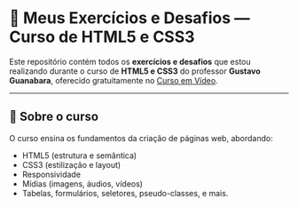 # 📘 Meus Exercícios e Desafios — Curso de HTML5 e CSS3

Este repositório contém todos os **exercícios e desafios** que estou realizando durante o curso de **HTML5 e CSS3** do professor **Gustavo Guanabara**, oferecido gratuitamente no [Curso em Vídeo](https://www.cursoemvideo.com/).

---

## 🧠 Sobre o curso

O curso ensina os fundamentos da criação de páginas web, abordando:

- HTML5 (estrutura e semântica)
- CSS3 (estilização e layout)
- Responsividade
- Mídias (imagens, áudios, vídeos)
- Tabelas, formulários, seletores, pseudo-classes, e mais.
